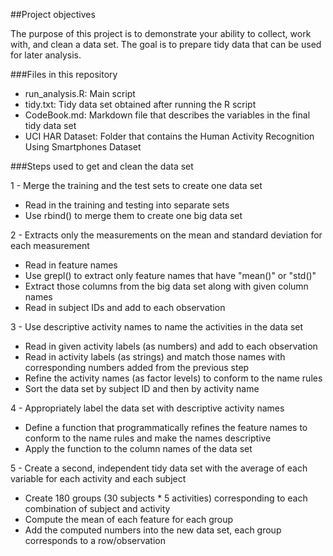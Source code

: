 ##Project objectives

The purpose of this project is to demonstrate your ability to collect, work with, and clean a data set. The goal is to prepare tidy data that can be used for later analysis.

###Files in this repository

- run_analysis.R: Main script
- tidy.txt: Tidy data set obtained after running the R script
- CodeBook.md: Markdown file that describes the variables in the final tidy data set
- UCI HAR Dataset: Folder that contains the Human Activity Recognition Using Smartphones Dataset

###Steps used to get and clean the data set

1 - Merge the training and the test sets to create one data set

- Read in the training and testing into separate sets
- Use rbind() to merge them to create one big data set

2 - Extracts only the measurements on the mean and standard deviation for each measurement

- Read in feature names
- Use grepl() to extract only feature names that have "mean()" or "std()"
- Extract those columns from the big data set along with given column names
- Read in subject IDs and add to each observation

3 - Use descriptive activity names to name the activities in the data set

- Read in given activity labels (as numbers) and add to each observation
- Read in activity labels (as strings) and match those names with corresponding numbers added from the previous step
- Refine the activity names (as factor levels) to conform to the name rules
- Sort the data set by subject ID and then by activity name

4 - Appropriately label the data set with descriptive activity names

- Define a function that programmatically refines the feature names to conform to the name rules and make the names descriptive
- Apply the function to the column names of the data set

5 - Create a second, independent tidy data set with the average of each variable for each activity and each subject

- Create 180 groups (30 subjects * 5 activities) corresponding to each combination of subject and activity
- Compute the mean of each feature for each group
- Add the computed numbers into the new data set, each group corresponds to a row/observation
